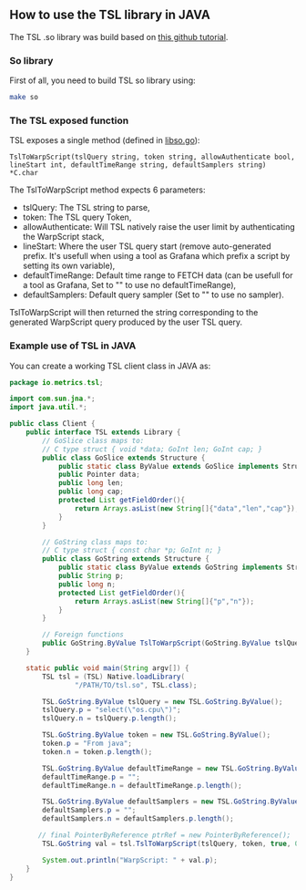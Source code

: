 
## How to use the TSL library in JAVA

The TSL .so library was build based on [this github tutorial](https://github.com/vladimirvivien/go-cshared-examples).

### So library

First of all, you need to build TSL so library using:

```sh
make so
```

### The TSL exposed function

TSL exposes a single method (defined in [libso.go](../so/libso.go)): 

```tsl
TslToWarpScript(tslQuery string, token string, allowAuthenticate bool, lineStart int, defaultTimeRange string, defaultSamplers string) *C.char 
```

The TslToWarpScript method expects 6 parameters: 
 - tslQuery: The TSL string to parse,
 - token: The TSL query Token,
 - allowAuthenticate: Will TSL natively raise the user limit by authenticating the WarpScript stack,
 - lineStart: Where the user TSL query start (remove auto-generated prefix. It's usefull when using a tool as Grafana which prefix a script by setting its own variable),
 - defaultTimeRange: Default time range to FETCH data (can be usefull for a tool as Grafana, Set to "" to use no defaultTimeRange),
 - defaultSamplers: Default query sampler (Set to "" to use no sampler).

TslToWarpScript will then returned the string corresponding to the generated WarpScript query produced by the user TSL query. 

### Example use of TSL in JAVA

You can create a working TSL client class in JAVA as:

```java
package io.metrics.tsl;

import com.sun.jna.*;
import java.util.*;

public class Client {
    public interface TSL extends Library {
        // GoSlice class maps to:
        // C type struct { void *data; GoInt len; GoInt cap; }
        public class GoSlice extends Structure {
            public static class ByValue extends GoSlice implements Structure.ByValue {}
            public Pointer data;
            public long len;
            public long cap;
            protected List getFieldOrder(){
                return Arrays.asList(new String[]{"data","len","cap"});
            }
        }

        // GoString class maps to:
        // C type struct { const char *p; GoInt n; }
        public class GoString extends Structure {
            public static class ByValue extends GoString implements Structure.ByValue {}
            public String p;
            public long n;
            protected List getFieldOrder(){
                return Arrays.asList(new String[]{"p","n"});
            }
        }

        // Foreign functions
        public GoString.ByValue TslToWarpScript(GoString.ByValue tslQuery, GoString.ByValue token, Boolean allowAuthenticate, long lineStart, GoString.ByValue defaultTimeRange, GoString.ByValue defaultSamplers);
    }

    static public void main(String argv[]) {
        TSL tsl = (TSL) Native.loadLibrary(
                "/PATH/TO/tsl.so", TSL.class);

        TSL.GoString.ByValue tslQuery = new TSL.GoString.ByValue();
        tslQuery.p = "select(\"os.cpu\")";
        tslQuery.n = tslQuery.p.length();

        TSL.GoString.ByValue token = new TSL.GoString.ByValue();
        token.p = "From java";
        token.n = token.p.length();

        TSL.GoString.ByValue defaultTimeRange = new TSL.GoString.ByValue();
        defaultTimeRange.p = "";
        defaultTimeRange.n = defaultTimeRange.p.length();

        TSL.GoString.ByValue defaultSamplers = new TSL.GoString.ByValue();
        defaultSamplers.p = "";
        defaultSamplers.n = defaultSamplers.p.length();

       // final PointerByReference ptrRef = new PointerByReference();
        TSL.GoString val = tsl.TslToWarpScript(tslQuery, token, true, 0, defaultTimeRange, defaultSamplers);

        System.out.println("WarpScript: " + val.p);
    }
}
```

